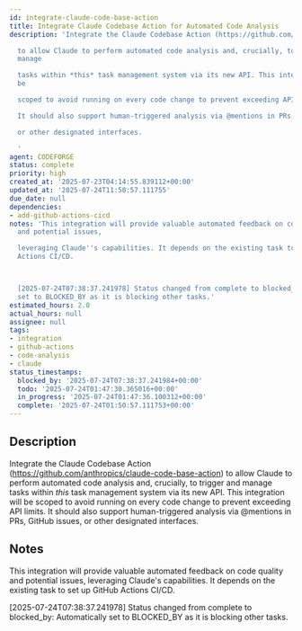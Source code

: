 ```yaml
---
id: integrate-claude-code-base-action
title: Integrate Claude Codebase Action for Automated Code Analysis
description: 'Integrate the Claude Codebase Action (https://github.com/anthropics/claude-code-base-action)

  to allow Claude to perform automated code analysis and, crucially, to trigger and
  manage

  tasks within *this* task management system via its new API. This integration will
  be

  scoped to avoid running on every code change to prevent exceeding API limits.

  It should also support human-triggered analysis via @mentions in PRs, GitHub issues,

  or other designated interfaces.

  '
agent: CODEFORGE
status: complete
priority: high
created_at: '2025-07-23T04:14:55.839112+00:00'
updated_at: '2025-07-24T11:50:57.111755'
due_date: null
dependencies:
- add-github-actions-cicd
notes: 'This integration will provide valuable automated feedback on code quality
  and potential issues,

  leveraging Claude''s capabilities. It depends on the existing task to set up GitHub
  Actions CI/CD.



  [2025-07-24T07:38:37.241978] Status changed from complete to blocked_by: Automatically
  set to BLOCKED_BY as it is blocking other tasks.'
estimated_hours: 2.0
actual_hours: null
assignee: null
tags:
- integration
- github-actions
- code-analysis
- claude
status_timestamps:
  blocked_by: '2025-07-24T07:38:37.241984+00:00'
  todo: '2025-07-24T01:47:30.365016+00:00'
  in_progress: '2025-07-24T01:47:36.100312+00:00'
  complete: '2025-07-24T01:50:57.111753+00:00'
---
```


## Description

Integrate the Claude Codebase Action (https://github.com/anthropics/claude-code-base-action)
to allow Claude to perform automated code analysis and, crucially, to trigger and manage
tasks within *this* task management system via its new API. This integration will be
scoped to avoid running on every code change to prevent exceeding API limits.
It should also support human-triggered analysis via @mentions in PRs, GitHub issues,
or other designated interfaces.


## Notes

This integration will provide valuable automated feedback on code quality and potential issues,
leveraging Claude's capabilities. It depends on the existing task to set up GitHub Actions CI/CD.


[2025-07-24T07:38:37.241978] Status changed from complete to blocked_by: Automatically set to BLOCKED_BY as it is blocking other tasks.

